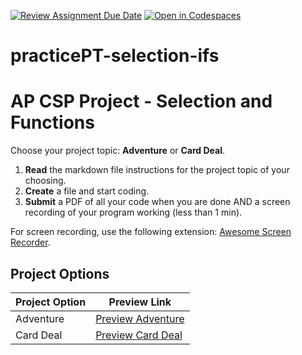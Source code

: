 [![Review Assignment Due Date](https://classroom.github.com/assets/deadline-readme-button-22041afd0340ce965d47ae6ef1cefeee28c7c493a6346c4f15d667ab976d596c.svg)](https://classroom.github.com/a/G88RtGE_)
[![Open in Codespaces](https://classroom.github.com/assets/launch-codespace-2972f46106e565e64193e422d61a12cf1da4916b45550586e14ef0a7c637dd04.svg)](https://classroom.github.com/open-in-codespaces?assignment_repo_id=16628172)
# practicePT-selection-ifs
# AP CSP Project - Selection and Functions

Choose your project topic: **Adventure** or **Card Deal**.

1. **Read** the markdown file instructions for the project topic of your choosing.
2. **Create** a file and start coding.
3. **Submit** a PDF of all your code when you are done AND a screen recording of your program working (less than 1 min).

For screen recording, use the following extension: [Awesome Screen Recorder](https://chromewebstore.google.com/detail/awesome-screen-recorder-s/nlipoenfbbikpbjkfpfillcgkoblgpmj).

## Project Options

| Project Option | Preview Link |
|----------------|--------------|
| Adventure      | [Preview Adventure](projectOptionA.md) |
| Card Deal      | [Preview Card Deal](projectOptionB.md) |